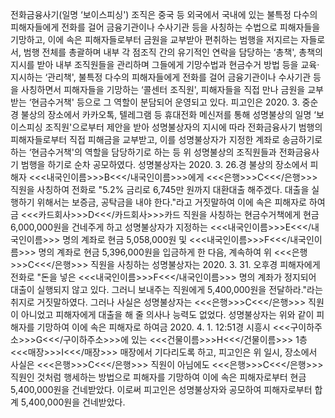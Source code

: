 전화금융사기(일명 ‘보이스피싱') 조직은 중국 등 외국에서 국내에 있는 불특정 다수의 피해자들에게 전화를 걸어 금융기관이나 수사기관 등을 사칭하는 수법으로 피해자들을 기망하고, 이에 속은 피해자들로부터 금원을 교부받아 편취하는 범행을 저지르는 자들로서, 범행 전체를 총괄하며 내부 각 점조직 간의 유기적인 연락을 담당하는 ‘총책', 총책의 지시를 받아 내부 조직원들을 관리하며 그들에게 기망수법과 현금수거 방법 등을 교육·지시하는 ‘관리책', 불특정 다수의 피해자들에게 전화를 걸어 금융기관이나 수사기관 등을 사칭하면서 피해자들을 기망하는 ‘콜센터 조직원', 피해자들을 직접 만나 금원을 교부받는 ‘현금수거책' 등으로 그 역할이 분담되어 운영되고 있다.
피고인은 2020. 3. 중순경 불상의 장소에서 카카오톡, 텔레그램 등 휴대전화 메신저를 통해 성명불상의 일명 ‘보이스피싱 조직원'으로부터 제안을 받아 성명불상자의 지시에 따라 전화금융사기 범행의 피해자들로부터 직접 피해금을 교부받고, 이를 성명불상자가 지정한 계좌로 송금하기로 하는 ‘현금수거책'의 역할을 담당하기로 하는 등 위 성명불상의 조직원들과 전화금융사기 범행을 하기로 순차 공모하였다.
성명불상자는 2020. 3. 26.경 불상의 장소에서 피해자 <<<내국인이름>>>B<<</내국인이름>>>에게 <<<은행>>>C<<</은행>>> 직원을 사칭하여 전화로 "5.2% 금리로 6,745만 원까지 대환대출 해주겠다. 대출을 실행하기 위해서는 보증금, 공탁금을 내야 한다."라고 거짓말하여 이에 속은 피해자로 하여금 <<<카드회사>>>D<<</카드회사>>>카드 직원을 사칭하는 현금수거책에게 현금 6,000,000원을 건네주게 하고 성명불상자가 지정하는 <<<내국인이름>>>E<<</내국인이름>>> 명의 계좌로 현금 5,058,000원 및 <<<내국인이름>>>F<<</내국인이름>>> 명의 계좌로 현금 5,396,000원을 입금하게 한 다음, 계속하여 위 <<<은행>>>C<<</은행>>> 직원을 사칭하는 성명불상자는 2020. 3. 31. 오후경 피해자에게 전화로 "돈을 넣은 <<<내국인이름>>>F<<</내국인이름>>> 명의 계좌가 정지되어 대출이 실행되지 않고 있다. 그러니 보내주는 직원에게 5,400,000원을 전달하라."라는 취지로 거짓말하였다. 그러나 사실은 성명불상자는 <<<은행>>>C<<</은행>>> 직원이 아니었고 피해자에게 대출을 해 줄 의사나 능력도 없었다.
성명불상자는 위와 같이 피해자를 기망하여 이에 속은 피해자로 하여금 2020. 4. 1. 12:51경 시흥시 <<<구이하주소>>>G<<</구이하주소>>>에 있는 <<<건물이름>>>H<<</건물이름>>> 1층 <<<매장>>>I<<</매장>>> 매장에서 기다리도록 하고, 피고인은 위 일시, 장소에서 사실은 <<<은행>>>C<<</은행>>> 직원이 아님에도 <<<은행>>>C<<</은행>>> 직원인 것처럼 행세하는 방법으로 피해자를 기망하여 이에 속은 피해자로부터 현금 5,400,000원을 건네받았다.
이로써 피고인은 성명불상자와 공모하여 피해자로부터 합계 5,400,000원을 건네받았다.
